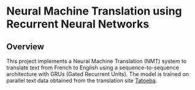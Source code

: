 # Neural Machine Translation using Recurrent Neural Networks

## Overview

This project implements a Neural Machine Translation (NMT) system to translate text from French to English using a sequence-to-sequence architecture with GRUs (Gated Recurrent Units). The model is trained on parallel text data obtained from the translation site [Tatoeba](https://tatoeba.org/).
